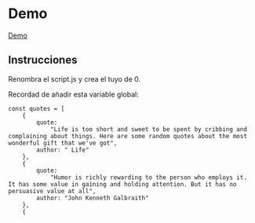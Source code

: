 
# Demo

[Demo](https://js-beginners.github.io/random-quotes-project/)

## Instrucciones

Renombra el script.js y crea el tuyo de 0.

Recordad de añadir esta variable global:

```
const quotes = [
    {
        quote:
            "Life is too short and sweet to be spent by cribbing and complaining about things. Here are some random quotes about the most wonderful gift that we've got",
        author: " Life"
    },
    {
        quote:
            "Humor is richly rewarding to the person who employs it. It has some value in gaining and holding attention. But it has no persuasive value at all",
        author: "John Kenneth Galbraith"
    },
    {
  ```
